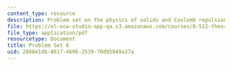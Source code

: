 ```yaml
---
content_type: resource
description: Problem set on the physics of solids and Coulomb repulsion.
file: https://ol-ocw-studio-app-qa.s3.amazonaws.com/courses/8-512-theory-of-solids-ii-spring-2009/2868e1db86174b96253970d95849a37a_MIT8_512s09_2004_pset06.pdf
file_type: application/pdf
resourcetype: Document
title: Problem Set 6
uid: 2868e1db-8617-4b96-2539-70d95849a37a
---
```


